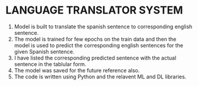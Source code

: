 # LANGUAGE TRANSLATOR SYSTEM
1. Model is built to translate the spanish sentence to corresponding english sentence.
2. The model is trained for few epochs on the train data and then the model is used to predict the corresponding english sentences for the given Spanish sentence.
3. I have listed the corresponding predicted sentence with the actual sentence in the tablular form.
4. The model was saved for the future reference also.
5. The code is written using Python and the relavent ML and DL libraries.
